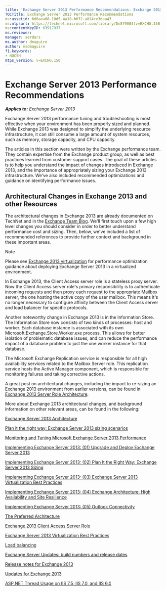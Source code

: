 ```yaml
---
title: 'Exchange Server 2013 Performance Recommendations: Exchange 2013 Help'
TOCTitle: Exchange Server 2013 Performance Recommendations
ms:assetid: 6d0aea68-10d5-4a18-b632-a814ce3daa43
ms:mtpsurl: https://technet.microsoft.com/library/Dn879084(v=EXCHG.150)
ms:contentKeyID: 63917937
ms.reviewer: 
manager: serdars
ms.author: dmaguire
author: msdmaguire
f1.keywords:
- NOCSH
mtps_version: v=EXCHG.150
---
```


# Exchange Server 2013 Performance Recommendations

_**Applies to:** Exchange Server 2013_

Exchange Server 2013 performance tuning and troubleshooting is most effective when your environment has been properly sized and planned. While Exchange 2013 was designed to simplify the underlying resource infrastructure, it can still consume a large amount of system resources, such as memory, storage capacity, and CPU capacity.

The articles in this section were written by the Exchange performance team. They contain expertise from the Exchange product group, as well as best practices learned from customer support cases. The goal of these articles is to help you understand the impact of changes introduced in Exchange 2013, and the importance of appropriately sizing your Exchange 2013 infrastructure. We've also included recommended optimizations and guidance on identifying performance issues.

## Architectural Changes in Exchange 2013 and other Resources

The architectural changes in Exchange 2013 are already documented on TechNet and in the [Exchange Team Blog](https://techcommunity.microsoft.com/t5/exchange-team-blog/bg-p/Exchange). We'll first touch upon a few high level changes you should consider in order to better understand performance cost and sizing. Then, below, we've included a list of recommended references to provide further context and background in these important areas.

> [!NOTE]
> Please see <A href="exchange-2013-virtualization-exchange-2013-help.md">Exchange 2013 virtualization</A> for performance optimization guidance about deploying Exchange Server 2013 in a virtualized environment.

In Exchange 2013, the Client Access server role is a stateless proxy server. Now the Client Access server role's primary responsibility is to authenticate incoming requests and then proxy each request to the appropriate Mailbox server, the one hosting the active copy of the user mailbox. This means it's no longer necessary to configure affinity between the Client Access server and load balancer for specific protocols.

Another noteworthy change in Exchange 2013 is in the Information Store. The Information Store now consists of two kinds of processes: host and worker. Each database instance is associated with its own Microsoft.Exchange.Store.Worker.exe process. This allows for better isolation of problematic database issues, and can reduce the performance impact of a database problem to just the one worker instance for that database.

The Microsoft Exchange Replication service is responsible for all high availability services related to the Mailbox Server role. This replication service hosts the Active Manager component, which is responsible for monitoring failures and taking corrective actions.

A great post on architectural changes, including the impact to re-sizing an Exchange 2013 environment from earlier versions, can be found in [Exchange 2013 Server Role Architecture](https://techcommunity.microsoft.com/t5/exchange-team-blog/exchange-2013-server-role-architecture/ba-p/596821).

More about Exchange 2013 architectural changes, and background information on other relevant areas, can be found in the following:

[Exchange Server 2013 Architecture](https://channel9.msdn.com/events/TechEd/NewZealand/2014/OFC306)

[Plan it the right way: Exchange Server 2013 sizing scenarios](https://channel9.msdn.com/events/MEC/2014/ARC308)

[Monitoring and Tuning Microsoft Exchange Server 2013 Performance](https://channel9.msdn.com/Events/TechEd/NorthAmerica/2014/OFC-B321)

[Implementing Exchange Server 2013: (01) Upgrade and Deploy Exchange Server 2013](https://channel9.msdn.com/Series/Implementing-Exchange-Server-2013/01)

[Implementing Exchange Server 2013: (02) Plan It the Right Way: Exchange Server 2013 Sizing](https://channel9.msdn.com/Series/Implementing-Exchange-Server-2013/02)

[Implementing Exchange Server 2013: (03) Exchange Server 2013 Virtualization Best Practices](https://channel9.msdn.com/Series/Implementing-Exchange-Server-2013/03)

[Implementing Exchange Server 2013: (04) Exchange Architecture: High Availability and Site Resilience](https://channel9.msdn.com/Series/Implementing-Exchange-Server-2013/04)

[Implementing Exchange Server 2013: (05) Outlook Connectivity](https://channel9.msdn.com/Series/Implementing-Exchange-Server-2013/05)

[The Preferred Architecture](https://techcommunity.microsoft.com/t5/exchange-team-blog/the-preferred-architecture/ba-p/586755)

[Exchange 2013 Client Access Server Role](https://techcommunity.microsoft.com/t5/exchange-team-blog/exchange-2013-client-access-server-role/ba-p/596493)

[Exchange Server 2013 Virtualization Best Practices](https://channel9.msdn.com/Events/MEC/2014/ARC305)

[Load balancing](load-balancing-exchange-2013-help.md)

[Exchange Server Updates: build numbers and release dates](https://docs.microsoft.com/Exchange/new-features/build-numbers-and-release-dates)

[Release notes for Exchange 2013](release-notes-for-exchange-2013-exchange-2013-help.md)

[Updates for Exchange 2013](updates-for-exchange-2013-exchange-2013-help.md)

[ASP.NET Thread Usage on IIS 7.5, IIS 7.0, and IIS 6.0](https://docs.microsoft.com/archive/blogs/tmarq/asp-net-thread-usage-on-iis-7-5-iis-7-0-and-iis-6-0)
